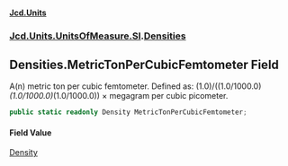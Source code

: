 #### [Jcd.Units](index.md 'index')
### [Jcd.Units.UnitsOfMeasure.SI](Jcd.Units.UnitsOfMeasure.SI.md 'Jcd.Units.UnitsOfMeasure.SI').[Densities](Densities.md 'Jcd.Units.UnitsOfMeasure.SI.Densities')

## Densities.MetricTonPerCubicFemtometer Field

A(n) metric ton per cubic femtometer. Defined as: (1.0)/((1.0/1000.0)*(1.0/1000.0)*(1.0/1000.0)) × megagram per cubic picometer.

```csharp
public static readonly Density MetricTonPerCubicFemtometer;
```

#### Field Value
[Density](Density.md 'Jcd.Units.UnitTypes.Density')